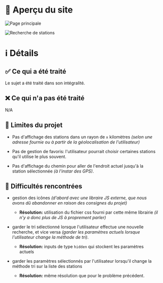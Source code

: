 

# 📸 Aperçu du site

![Page principale](https://i.imgur.com/kSBpZob.jpg)

![Recherche de stations](https://i.imgur.com/zLW8sgg.png)


# ℹ️ Détails

## ✅ Ce qui a été traité

Le sujet a été traité dans son intégralité.


## ❌ Ce qui n'a pas été traité 

N/A


## 🤔 Limites du projet

- Pas d'affichage des stations dans un rayon de `x` kilomètres
*(selon une adresse fournie ou à partir de la géolocalisation de l'utilisateur)*

- Pas de gestion de favoris: l'utilisateur pourrait choisir certaines
stations qu'il utilise le plus souvent.

- Pas d'affichage du chemin pour aller de l'endroit actuel jusqu'à la
station sélectionnée *(à l'instar des GPS)*.


## 🔧 Difficultés rencontrées

- gestion des icônes *(d'abord avec une libraire JS externe,
  que nous avons dû abandonner en raison des consignes du projet)*
     * **Résolution:** utilisation du fichier css fourni par cette
        même librairie *(il n'y a donc plus de JS à proprement parler)*

- garder le tri sélectionné lorsque l'utilisateur effectue une
  nouvelle recherche, et vice versa *(garder les paramètres actuels
  lorsque l'utilisateur change la méthode de tri)*.
     * **Résolution:** inputs de type `hidden` qui stockent les
     paramètres actuels

- garder les paramètres sélectionnés par l'utilisateur lorsqu'il change
  la méthode tri sur la liste des stations
     * **Résolution:** même résolution que pour le problème précédent.


